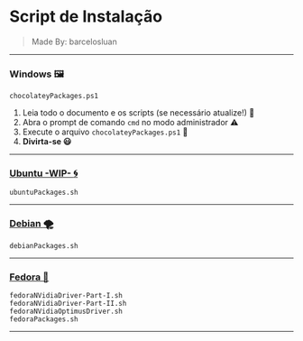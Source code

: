 # Script de Instalação
> Made By: barcelosluan

---

### Windows :framed_picture:
	
	chocolateyPackages.ps1

1. Leia todo o documento e os scripts (se necessário atualize!) :bookmark_tabs:
2. Abra o prompt de comando `cmd` no modo administrador :warning:
3. Execute o arquivo `chocolateyPackages.ps1` :chocolate_bar:
4. __Divirta-se :smiley:__

---

### [Ubuntu -WIP- :cyclone:](https://github.com/barcelosluan/installScripts/blob/master/ubuntu_README.md)
    
    ubuntuPackages.sh


---

### [Debian :tornado:](https://github.com/barcelosluan/installScripts/blob/master/debian_README.md)
	
	debianPackages.sh

---

### [Fedora :tophat:](https://github.com/barcelosluan/installScripts/blob/master/fedora_README.md)
	
	fedoraNVidiaDriver-Part-I.sh
	fedoraNVidiaDriver-Part-II.sh
	fedoraNVidiaOptimusDriver.sh
	fedoraPackages.sh

---
